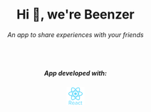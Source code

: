 
<h1 align="center">Hi 👋, we're Beenzer</h1>
<h6 align="center">An app to share experiences with your friends</h6>

<br/>

<p align="center">
</p>

<h5 align="center">App developed with:</h5>
<p align="center"> <a href="https://reactjs.org/" target="_blank" rel="noreferrer"> <img src="https://raw.githubusercontent.com/devicons/devicon/master/icons/react/react-original-wordmark.svg" alt="react" width="40" height="40"/> </a> </p>

